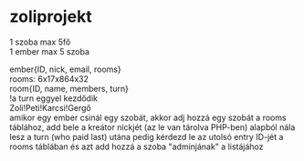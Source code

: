 # zoliprojekt

1 szoba max 5fő<br>
1 ember max 5 szoba


ember{ID, nick, email, rooms}<br>
	rooms: 6x17x864x32<br>
room{ID, name, members, turn}<br>
	!a turn eggyel kezdődik<br>
	Zoli!Peti!Karcsi!Gergő<br>
amikor egy ember csinál egy szobát, akkor adj hozzá
egy szobát a rooms táblához, add bele a kreátor nickjét (az le van tárolva PHP-ben)
alapból nála lesz a turn (who paid last) 
utána pedig kérdezd le az utolsó entry ID-jét a rooms táblában és azt add hozzá
a szoba "adminjának" a listájához 

